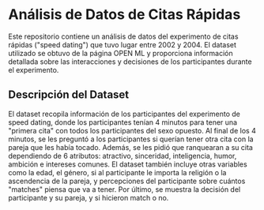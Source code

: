 
# Análisis de Datos de Citas Rápidas

Este repositorio contiene un análisis de datos del experimento de citas rápidas ("speed dating") que tuvo lugar entre 2002 y 2004. El dataset utilizado se obtuvo de la página OPEN ML y proporciona información detallada sobre las interacciones y decisiones de los participantes durante el experimento.

## Descripción del Dataset

El dataset recopila información de los participantes del experimento de speed dating, donde los participantes tenían 4 minutos para tener una "primera cita" con todos los participantes del sexo opuesto. Al final de los 4 minutos, se les preguntó a los participantes si querían tener otra cita con la pareja que les había tocado. Además, se les pidió que ranquearan a su cita dependiendo de 6 atributos: atractivo, sinceridad, inteligencia, humor, ambición e intereses comunes. El dataset también incluye otras variables como la edad, el género, si al participante le importa la religión o la ascendencia de la pareja, y percepciones del participante sobre cuántos "matches" piensa que va a tener. Por último, se muestra la decisión del participante y su pareja, y si hicieron match o no.

